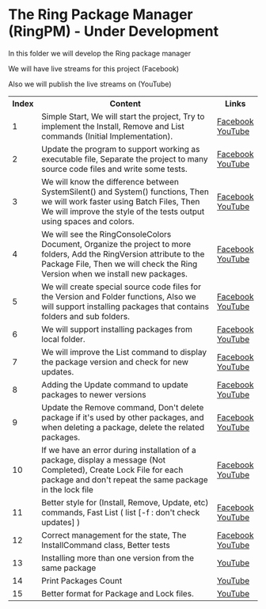 The Ring Package Manager (RingPM) - Under Development
=====================================================

In this folder we will develop the Ring package manager

We will have live streams for this project (Facebook)

Also we will publish the live streams on (YouTube)


<table>
	<tr>	
		<th>Index</th>
		<th>Content</th>
		<th>Links</th>
	</tr>
	<tr>
		<td id="lesson1">1</td>
		<td>
			Simple Start, We will start the project, Try to implement the Install, Remove and List commands (Initial Implementation).
		</td>
		<td>
			<a href="https://www.facebook.com/mahmoudfayed1986/videos/vb.640625344/10156167595515345/?type=2&video_source=user_video_tab">Facebook</a> <br />
			<a href="https://www.youtube.com/watch?v=EDyrgo-0BIg&index=1&list=PLpQiqjcu7CuFiv-Fa8M8wx-MrKvLmMnbn">YouTube</a>
		</td>
	</tr>
	<tr>
		<td id="lesson2">2</td>
		<td>
			Update the program to support working as executable file, Separate the project to many source code files and write some tests.
		</td>
		<td>
			<a href="https://www.facebook.com/mahmoudfayed1986/videos/vb.640625344/10156170147090345/?type=2&video_source=user_video_tab">Facebook</a> <br />
			<a href="https://www.youtube.com/watch?v=RWlo8Eiyo0s&index=2&list=PLpQiqjcu7CuFiv-Fa8M8wx-MrKvLmMnbn">YouTube</a>
		</td>
	</tr>
	<tr>
		<td id="lesson3">3</td>
		<td>
			We will know the difference between SystemSilent() and System() functions, Then we will work faster using Batch Files, Then We will improve the style of the tests output using spaces and colors.
		</td>
		<td>
			<a href="https://www.facebook.com/mahmoudfayed1986/videos/vb.640625344/10156170776415345/?type=2&video_source=user_video_tab">Facebook</a> <br />
			<a href="https://www.youtube.com/watch?v=EGoVTIbw8M0&list=PLpQiqjcu7CuFiv-Fa8M8wx-MrKvLmMnbn&index=3">YouTube</a>
		</td>
	</tr>
	<tr>
		<td id="lesson4">4</td>
		<td>
			We will see the RingConsoleColors Document, Organize the project to more folders, Add the RingVersion attribute to the Package File, Then we will check the Ring Version when we install new packages.
		</td>
		<td>
			<a href="https://www.facebook.com/mahmoudfayed1986/videos/vb.640625344/10156172518305345/?type=2&video_source=user_video_tab">Facebook</a> <br />
			<a href="https://www.youtube.com/watch?v=uBToCd6bYeE&list=PLpQiqjcu7CuFiv-Fa8M8wx-MrKvLmMnbn&index=4">YouTube</a>
		</td>
	</tr>
	<tr>
		<td id="lesson5">5</td>
		<td>
			We will create special source code files for the Version and Folder functions, Also we will support installing packages that contains folders and sub folders.
		</td>
		<td>
			<a href="https://www.facebook.com/mahmoudfayed1986/videos/vb.640625344/10156172625970345/?type=2&video_source=user_video_tab">Facebook</a> <br />
			<a href="https://www.youtube.com/watch?v=l3QebGntG4g&list=PLpQiqjcu7CuFiv-Fa8M8wx-MrKvLmMnbn&index=5">YouTube</a>
		</td>
	</tr>
	<tr>
		<td id="lesson6">6</td>
		<td>
			We will support installing packages from local folder.
		</td>
		<td>
			<a href="https://www.facebook.com/mahmoudfayed1986/videos/vb.640625344/10156178964340345/?type=2&video_source=user_video_tab">Facebook</a> <br />
			<a href="https://www.youtube.com/watch?v=Re4lxETIdm8&index=6&list=PLpQiqjcu7CuFiv-Fa8M8wx-MrKvLmMnbn">YouTube</a>
		</td>
	</tr>
	<tr>
		<td id="lesson7">7</td>
		<td>
			We will improve the List command to display the package version and check for new updates.
		</td>
		<td>
			<a href="https://www.facebook.com/mahmoudfayed1986/videos/vb.640625344/10156179872360345/?type=2&video_source=user_video_tab">Facebook</a> <br />
			<a href="https://www.youtube.com/watch?v=r_JX5Lw3U54&index=7&list=PLpQiqjcu7CuFiv-Fa8M8wx-MrKvLmMnbn">YouTube</a>
		</td>
	</tr>
	<tr>
		<td id="lesson8">8</td>
		<td>
			Adding the Update command to update packages to newer versions
		</td>
		<td>
			<a href="https://www.facebook.com/mahmoudfayed1986/videos/vb.640625344/10156179966170345/?type=2&video_source=user_video_tab">Facebook</a> <br />
			<a href="https://www.youtube.com/watch?v=IQ1Q_9nvVCE&index=8&list=PLpQiqjcu7CuFiv-Fa8M8wx-MrKvLmMnbn">YouTube</a>
		</td>
	</tr>
	<tr>
		<td id="lesson9">9</td>
		<td>
			Update the Remove command, Don't delete package if it's used by other packages, and when deleting a package, delete the related packages.
		</td>
		<td>
			<a href="https://www.facebook.com/mahmoudfayed1986/videos/vb.640625344/10156181825700345/?type=2&video_source=user_video_tab">Facebook</a> <br />
			<a href="https://www.youtube.com/watch?v=qPtMe4f9y9w&index=9&list=PLpQiqjcu7CuFiv-Fa8M8wx-MrKvLmMnbn">YouTube</a>
		</td>
	</tr>
	<tr>
		<td id="lesson10">10</td>
		<td>
			If we have an error during installation of a package, display a message (Not Completed), Create Lock File for each package and don't repeat the same package in the lock file 
		</td>
		<td>
			<a href="https://www.facebook.com/mahmoudfayed1986/videos/vb.640625344/10156185979310345/?type=2&video_source=user_video_tab">Facebook</a> <br />
			<a href="https://www.youtube.com/watch?v=hpinzzgkBKk&index=10&list=PLpQiqjcu7CuFiv-Fa8M8wx-MrKvLmMnbn">YouTube</a>
		</td>
	</tr>
	<tr>
		<td id="lesson11">11</td>
		<td>
			Better style for (Install, Remove, Update, etc) commands, Fast List ( list [-f : don't check updates] )	
		</td>
		<td>
			<a href="https://www.facebook.com/mahmoudfayed1986/videos/vb.640625344/10156186589925345/?type=2&video_source=user_video_tab">Facebook</a> <br />
			<a href="https://www.youtube.com/watch?v=3bSwT28aP1w&list=PLpQiqjcu7CuFiv-Fa8M8wx-MrKvLmMnbn&index=11">YouTube</a>
		</td>
	</tr>
	<tr>
		<td id="lesson12">12</td>
		<td>
			Correct management for the state, The InstallCommand class, Better tests
		</td>
		<td>
			<a href="https://www.facebook.com/mahmoudfayed1986/videos/vb.640625344/10156188149035345/?type=2&video_source=user_video_tab">Facebook</a> <br />
			<a href="https://www.youtube.com/watch?v=B7pfTYsiPqg&index=12&list=PLpQiqjcu7CuFiv-Fa8M8wx-MrKvLmMnbn">YouTube</a>
		</td>
	</tr>
	<tr>
		<td id="lesson13">13</td>
		<td>
			Installing more than one version from the same package
		</td>
		<td>
			<a href="https://www.youtube.com/watch?v=_WLo-d0WdCs&list=PLpQiqjcu7CuFiv-Fa8M8wx-MrKvLmMnbn&index=13">YouTube</a>
		</td>
	</tr>
	<tr>
		<td id="lesson14">14</td>
		<td>
			Print Packages Count
		</td>
		<td>
			<a href="https://www.youtube.com/watch?v=YW7EXpa11h4&list=PLpQiqjcu7CuFiv-Fa8M8wx-MrKvLmMnbn&index=14">YouTube</a>
		</td>
	</tr>
	<tr>
		<td id="lesson15">15</td>
		<td>
			Better format for Package and Lock files.
		</td>
		<td>
			<a href="https://www.youtube.com/watch?v=UDMkECTl3RU&list=PLpQiqjcu7CuFiv-Fa8M8wx-MrKvLmMnbn&index=15">YouTube</a>
		</td>
	</tr>
</table>

